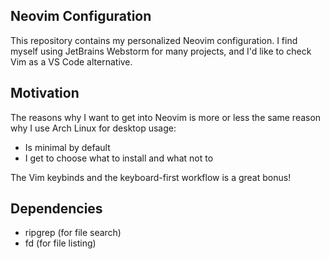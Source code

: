 ## Neovim Configuration

This repository contains my personalized Neovim configuration.
I find myself using JetBrains Webstorm for many projects, and I'd like to
check Vim as a VS Code alternative.

## Motivation

The reasons why I want to get into Neovim is more or less the same reason
why I use Arch Linux for desktop usage:

- Is minimal by default
- I get to choose what to install and what not to

The Vim keybinds and the keyboard-first workflow is a great bonus!


## Dependencies
- ripgrep (for file search)
- fd (for file listing)
